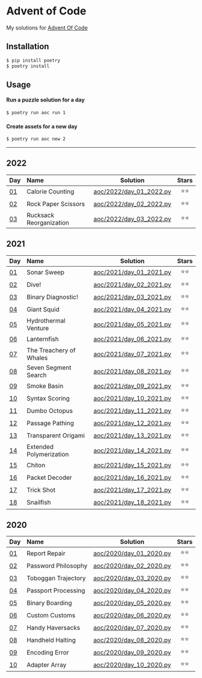 # Advent of Code
My solutions for [Advent Of Code](https://adventofcode.com/)

## Installation
```bash
$ pip install poetry
$ poetry install
```

## Usage
#### Run a puzzle solution for a day
```bash
$ poetry run aoc run 1
```

#### Create assets for a new day
```bash
$ poetry run aoc new 2
```

---

## 2022
| Day | Name | Solution | Stars |
|:------------- |:-------------|:-----:|:-----:|
|[01](https://adventofcode.com/2022/day/1)|Calorie Counting|[aoc/2022/day_01_2022.py](/aoc/2022/day_01_2022.py)|⭐⭐|
|[02](https://adventofcode.com/2022/day/2)|Rock Paper Scissors|[aoc/2022/day_02_2022.py](/aoc/2022/day_02_2022.py)|⭐⭐|
|[03](https://adventofcode.com/2022/day/3)|Rucksack Reorganization|[aoc/2022/day_03_2022.py](/aoc/2022/day_03_2022.py)|⭐⭐|

## 2021
| Day | Name | Solution | Stars |
|:------------- |:-------------|:-----:|:-----:|
|[01](https://adventofcode.com/2021/day/1)|Sonar Sweep|[aoc/2021/day_01_2021.py](/aoc/2021/day_01_2021.py)|⭐⭐|
|[02](https://adventofcode.com/2021/day/2)|Dive!|[aoc/2021/day_02_2021.py](/aoc/2021/day_02_2021.py)|⭐⭐|
|[03](https://adventofcode.com/2021/day/3)|Binary Diagnostic!|[aoc/2021/day_03_2021.py](/aoc/2021/day_03_2021.py)|⭐⭐|
|[04](https://adventofcode.com/2021/day/4)|Giant Squid|[aoc/2021/day_04_2021.py](/aoc/2021/day_04_2021.py)|⭐⭐|
|[05](https://adventofcode.com/2021/day/5)|Hydrothermal Venture|[aoc/2021/day_05_2021.py](/aoc/2021/day_05_2021.py)|⭐⭐|
|[06](https://adventofcode.com/2021/day/6)|Lanternfish|[aoc/2021/day_06_2021.py](/aoc/2021/day_06_2021.py)|⭐⭐|
|[07](https://adventofcode.com/2021/day/7)|The Treachery of Whales|[aoc/2021/day_07_2021.py](/aoc/2021/day_07_2021.py)|⭐⭐|
|[08](https://adventofcode.com/2021/day/8)|Seven Segment Search|[aoc/2021/day_08_2021.py](/aoc/2021/day_08_2021.py)|⭐⭐|
|[09](https://adventofcode.com/2021/day/9)|Smoke Basin|[aoc/2021/day_09_2021.py](/aoc/2021/day_09_2021.py)|⭐⭐|
|[10](https://adventofcode.com/2021/day/10)|Syntax Scoring|[aoc/2021/day_10_2021.py](/aoc/2021/day_10_2021.py)|⭐⭐|
|[11](https://adventofcode.com/2021/day/11)|Dumbo Octopus|[aoc/2021/day_11_2021.py](/aoc/2021/day_11_2021.py)|⭐⭐|
|[12](https://adventofcode.com/2021/day/12)|Passage Pathing|[aoc/2021/day_12_2021.py](/aoc/2021/day_12_2021.py)|⭐⭐|
|[13](https://adventofcode.com/2021/day/13)|Transparent Origami|[aoc/2021/day_13_2021.py](/aoc/2021/day_13_2021.py)|⭐⭐|
|[14](https://adventofcode.com/2021/day/14)|Extended Polymerization|[aoc/2021/day_14_2021.py](/aoc/2021/day_14_2021.py)|⭐⭐|
|[15](https://adventofcode.com/2021/day/15)|Chiton|[aoc/2021/day_15_2021.py](/aoc/2021/day_15_2021.py)|⭐⭐|
|[16](https://adventofcode.com/2021/day/16)|Packet Decoder|[aoc/2021/day_16_2021.py](/aoc/2021/day_16_2021.py)|⭐⭐|
|[17](https://adventofcode.com/2021/day/17)|Trick Shot|[aoc/2021/day_17_2021.py](/aoc/2021/day_17_2021.py)|⭐⭐|
|[18](https://adventofcode.com/2021/day/18)|Snailfish|[aoc/2021/day_18_2021.py](/aoc/2021/day_18_2021.py)|⭐⭐|

## 2020
| Day | Name | Solution | Stars |
|:------------- |:-------------|:-----:|:-----:|
|[01](https://adventofcode.com/2020/day/1)|Report Repair|[aoc/2020/day_01_2020.py](/aoc/2020/day_01_2020.py)|⭐⭐|
|[02](https://adventofcode.com/2020/day/2)|Password Philosophy|[aoc/2020/day_02_2020.py](/aoc/2020/day_02_2020.py)|⭐⭐|
|[03](https://adventofcode.com/2020/day/3)|Toboggan Trajectory|[aoc/2020/day_03_2020.py](/aoc/2020/day_03_2020.py)|⭐⭐|
|[04](https://adventofcode.com/2020/day/4)|Passport Processing|[aoc/2020/day_04_2020.py](/aoc/2020/day_04_2020.py)|⭐⭐|
|[05](https://adventofcode.com/2020/day/5)|Binary Boarding|[aoc/2020/day_05_2020.py](/aoc/2020/day_05_2020.py)|⭐⭐|
|[06](https://adventofcode.com/2020/day/6)|Custom Customs|[aoc/2020/day_06_2020.py](/aoc/2020/day_06_2020.py)|⭐⭐|
|[07](https://adventofcode.com/2020/day/7)|Handy Haversacks|[aoc/2020/day_07_2020.py](/aoc/2020/day_07_2020.py)|⭐⭐|
|[08](https://adventofcode.com/2020/day/8)|Handheld Halting|[aoc/2020/day_08_2020.py](/aoc/2020/day_08_2020.py)|⭐⭐|
|[09](https://adventofcode.com/2020/day/9)|Encoding Error|[aoc/2020/day_09_2020.py](/aoc/2020/day_09_2020.py)|⭐⭐|
|[10](https://adventofcode.com/2020/day/10)|Adapter Array|[aoc/2020/day_10_2020.py](/aoc/2020/day_10_2020.py)|⭐⭐|
